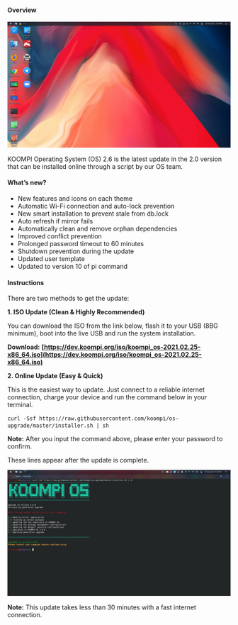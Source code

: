 #### Overview

![Image](/public/Images/KOOMPI_V_26.png)

KOOMPI Operating System (OS) 2.6 is the latest update in the 2.0 version that can be installed online through a script by our OS team.
#### What’s new?
- New features and icons on each theme 
- Automatic Wi-Fi connection and auto-lock prevention
- New smart installation to prevent stale from db.lock
- Auto refresh if mirror fails
- Automatically clean and remove orphan dependencies
- Improved conflict prevention
- Prolonged password timeout to 60 minutes
- Shutdown prevention during the update
- Updated user template 
- Updated to version 10 of pi command

#### Instructions

There are two methods to get the update:

**1. ISO Update (Clean & Highly Recommended)**

You can download the ISO from the link below, flash it to your USB (8BG minimum), boot into the live USB and run the system installation.

**Download:** **[https://dev.koompi.org/iso/koompi_os-2021.02.25-x86_64.iso](https://dev.koompi.org/iso/koompi_os-2021.02.25-x86_64.iso)**  

**2. Online Update (Easy & Quick)**

This is the easiest way to update. Just connect to a reliable internet connection, charge your device and run the command below in your terminal. 
```
curl -Ssf https://raw.githubusercontent.com/koompi/os-upgrade/master/installer.sh | sh
```
**Note:** After you input the command above, please enter your password to confirm.

These lines appear after the update is complete.

![Image](/public/Images/KOOMPI_K_V_26.png)

**Note:** This update takes less than 30 minutes with a fast internet connection.
